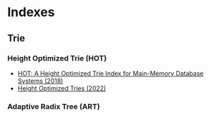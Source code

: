 # Indexes

## Trie

### Height Optimized Trie (HOT)

* [HOT: A Height Optimized Trie Index for Main-Memory Database Systems (2018)](articles/index/trie/hot/hot-2018.pdf)
* [Height Optimized Tries (2022)](articles/index/trie/hot/hot-2022.pdf)

### Adaptive Radix Tree (ART)